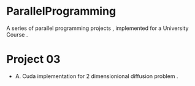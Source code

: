 # ParallelProgramming
A series of parallel programming projects , implemented for a University Course .

# Project 03

- A. Cuda implementation for 2 dimensionional diffusion problem .
